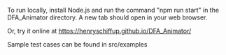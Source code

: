 To run locally, install Node.js and run the command "npm run start" in the DFA_Animator directory. A new tab should open in your web browser.

Or, try it online at https://henryschiffup.github.io/DFA_Animator/

Sample test cases can be found in src/examples